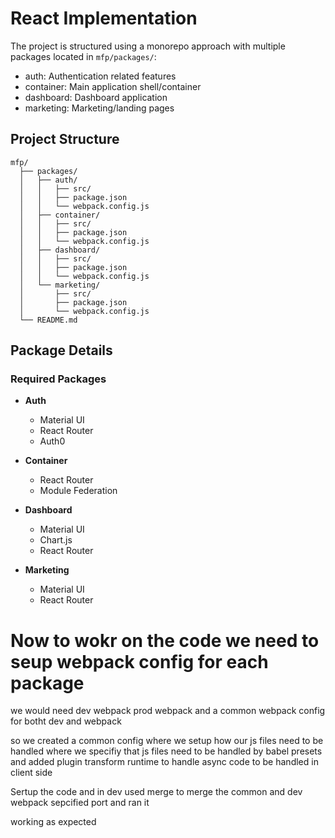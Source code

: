 # React Implementation

The project is structured using a monorepo approach with multiple packages located in `mfp/packages/`:

- auth: Authentication related features
- container: Main application shell/container
- dashboard: Dashboard application
- marketing: Marketing/landing pages

## Project Structure
```
mfp/
  ├── packages/
  │   ├── auth/
  │   │   ├── src/
  │   │   ├── package.json
  │   │   └── webpack.config.js
  │   ├── container/
  │   │   ├── src/
  │   │   ├── package.json
  │   │   └── webpack.config.js
  │   ├── dashboard/
  │   │   ├── src/
  │   │   ├── package.json
  │   │   └── webpack.config.js
  │   └── marketing/
  │       ├── src/
  │       ├── package.json
  │       └── webpack.config.js
  └── README.md
```

## Package Details

### Required Packages

- **Auth**
  - Material UI
  - React Router
  - Auth0

- **Container** 
  - React Router
  - Module Federation

- **Dashboard**
  - Material UI
  - Chart.js
  - React Router

- **Marketing**
  - Material UI
  - React Router



# Now to wokr on the code we need to seup webpack config for each package
we would need dev webpack prod webpack and a common webpack config for botht dev and webpack

so we created a common config where we setup how our js files need to be handled
where we specifiy that js files need to be handled by babel presets and added plugin transform runtime to handle async code to be handled in client side

Sertup the code and in dev used merge to merge the common and dev webpack sepcified port and ran it

working as expected



